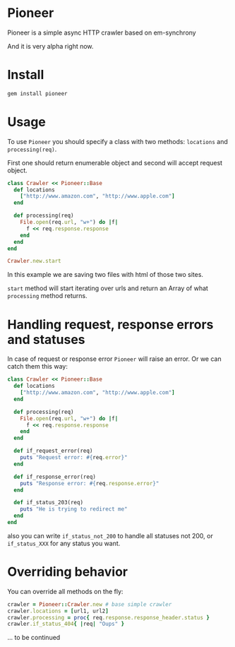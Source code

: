 # Pioneer

Pioneer is a simple async HTTP crawler based on em-synchrony

And it is very alpha right now. 

# Install

```bash
gem install pioneer
```

# Usage

To use `Pioneer` you should specify a class with two methods: `locations` and `processing(req)`.

First one should return enumerable object and second will accept request object.

```ruby
class Crawler << Pioneer::Base
  def locations
    ["http://www.amazon.com", "http://www.apple.com"]
  end

  def processing(req)
    File.open(req.url, "w+") do |f|
      f << req.response.response
    end
  end
end

Crawler.new.start
```

In this example we are saving two files with html of those two sites.

`start` method will start iterating over urls and return an Array of what `processing` method returns.

# Handling request, response errors and statuses

In case of request or response error `Pioneer` will raise an error. Or we can catch them this way:

```ruby
class Crawler << Pioneer::Base
  def locations
    ["http://www.amazon.com", "http://www.apple.com"]
  end

  def processing(req)
    File.open(req.url, "w+") do |f|
      f << req.response.response
    end
  end

  def if_request_error(req)
    puts "Request error: #{req.error}"
  end

  def if_response_error(req)
    puts "Response error: #{req.response.error}"
  end

  def if_status_203(req)
    puts "He is trying to redirect me"
  end
end
```

also you can write `if_status_not_200` to handle all statuses not 200, or `if_status_XXX` for any status you want.

# Overriding behavior

You can override all methods on the fly:

```ruby
crawler = Pioneer::Crawler.new # base simple crawler
crawler.locations = [url1, url2]
crawler.processing = proc{ req.response.response_header.status }
crawler.if_status_404{ |req| "Oups" }
```


... to be continued